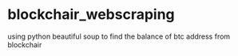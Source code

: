 # blockchair_webscraping
using python beautiful soup to find the balance of btc address  from blockchair
